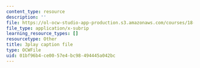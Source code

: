 ```yaml
---
content_type: resource
description: ''
file: https://ol-ocw-studio-app-production.s3.amazonaws.com/courses/18-01sc-single-variable-calculus-fall-2010/01bf96b4ce0057e4bc98494445a042bc_XRkgBWbWvg4.vtt
file_type: application/x-subrip
learning_resource_types: []
resourcetype: Other
title: 3play caption file
type: OCWFile
uid: 01bf96b4-ce00-57e4-bc98-494445a042bc
---
```

